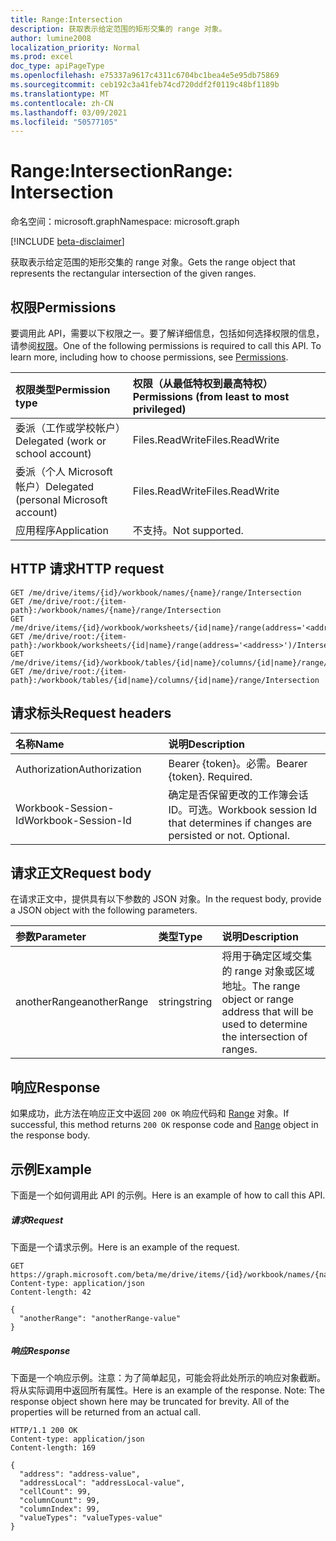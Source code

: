 ```yaml
---
title: Range:Intersection
description: 获取表示给定范围的矩形交集的 range 对象。
author: lumine2008
localization_priority: Normal
ms.prod: excel
doc_type: apiPageType
ms.openlocfilehash: e75337a9617c4311c6704bc1bea4e5e95db75869
ms.sourcegitcommit: ceb192c3a41feb74cd720ddf2f0119c48bf1189b
ms.translationtype: MT
ms.contentlocale: zh-CN
ms.lasthandoff: 03/09/2021
ms.locfileid: "50577105"
---
```

# <a name="range-intersection"></a><span data-ttu-id="817c1-103">Range:Intersection</span><span class="sxs-lookup"><span data-stu-id="817c1-103">Range: Intersection</span></span>

<span data-ttu-id="817c1-104">命名空间：microsoft.graph</span><span class="sxs-lookup"><span data-stu-id="817c1-104">Namespace: microsoft.graph</span></span>

[!INCLUDE [beta-disclaimer](../../includes/beta-disclaimer.md)]

<span data-ttu-id="817c1-105">获取表示给定范围的矩形交集的 range 对象。</span><span class="sxs-lookup"><span data-stu-id="817c1-105">Gets the range object that represents the rectangular intersection of the given ranges.</span></span>
## <a name="permissions"></a><span data-ttu-id="817c1-106">权限</span><span class="sxs-lookup"><span data-stu-id="817c1-106">Permissions</span></span>
<span data-ttu-id="817c1-p101">要调用此 API，需要以下权限之一。要了解详细信息，包括如何选择权限的信息，请参阅[权限](/graph/permissions-reference)。</span><span class="sxs-lookup"><span data-stu-id="817c1-p101">One of the following permissions is required to call this API. To learn more, including how to choose permissions, see [Permissions](/graph/permissions-reference).</span></span>

|<span data-ttu-id="817c1-109">权限类型</span><span class="sxs-lookup"><span data-stu-id="817c1-109">Permission type</span></span>      | <span data-ttu-id="817c1-110">权限（从最低特权到最高特权）</span><span class="sxs-lookup"><span data-stu-id="817c1-110">Permissions (from least to most privileged)</span></span>              |
|:--------------------|:---------------------------------------------------------|
|<span data-ttu-id="817c1-111">委派（工作或学校帐户）</span><span class="sxs-lookup"><span data-stu-id="817c1-111">Delegated (work or school account)</span></span> | <span data-ttu-id="817c1-112">Files.ReadWrite</span><span class="sxs-lookup"><span data-stu-id="817c1-112">Files.ReadWrite</span></span>    |
|<span data-ttu-id="817c1-113">委派（个人 Microsoft 帐户）</span><span class="sxs-lookup"><span data-stu-id="817c1-113">Delegated (personal Microsoft account)</span></span> | <span data-ttu-id="817c1-114">Files.ReadWrite</span><span class="sxs-lookup"><span data-stu-id="817c1-114">Files.ReadWrite</span></span>    |
|<span data-ttu-id="817c1-115">应用程序</span><span class="sxs-lookup"><span data-stu-id="817c1-115">Application</span></span> | <span data-ttu-id="817c1-116">不支持。</span><span class="sxs-lookup"><span data-stu-id="817c1-116">Not supported.</span></span> |

## <a name="http-request"></a><span data-ttu-id="817c1-117">HTTP 请求</span><span class="sxs-lookup"><span data-stu-id="817c1-117">HTTP request</span></span>
<!-- { "blockType": "ignored" } -->
```http
GET /me/drive/items/{id}/workbook/names/{name}/range/Intersection
GET /me/drive/root:/{item-path}:/workbook/names/{name}/range/Intersection
GET /me/drive/items/{id}/workbook/worksheets/{id|name}/range(address='<address>')/Intersection
GET /me/drive/root:/{item-path}:/workbook/worksheets/{id|name}/range(address='<address>')/Intersection
GET /me/drive/items/{id}/workbook/tables/{id|name}/columns/{id|name}/range/Intersection
GET /me/drive/root:/{item-path}:/workbook/tables/{id|name}/columns/{id|name}/range/Intersection

```
## <a name="request-headers"></a><span data-ttu-id="817c1-118">请求标头</span><span class="sxs-lookup"><span data-stu-id="817c1-118">Request headers</span></span>
| <span data-ttu-id="817c1-119">名称</span><span class="sxs-lookup"><span data-stu-id="817c1-119">Name</span></span>       | <span data-ttu-id="817c1-120">说明</span><span class="sxs-lookup"><span data-stu-id="817c1-120">Description</span></span>|
|:---------------|:----------|
| <span data-ttu-id="817c1-121">Authorization</span><span class="sxs-lookup"><span data-stu-id="817c1-121">Authorization</span></span>  | <span data-ttu-id="817c1-p102">Bearer {token}。必需。</span><span class="sxs-lookup"><span data-stu-id="817c1-p102">Bearer {token}. Required.</span></span> |
| <span data-ttu-id="817c1-124">Workbook-Session-Id</span><span class="sxs-lookup"><span data-stu-id="817c1-124">Workbook-Session-Id</span></span>  | <span data-ttu-id="817c1-p103">确定是否保留更改的工作簿会话 ID。可选。</span><span class="sxs-lookup"><span data-stu-id="817c1-p103">Workbook session Id that determines if changes are persisted or not. Optional.</span></span>|

## <a name="request-body"></a><span data-ttu-id="817c1-127">请求正文</span><span class="sxs-lookup"><span data-stu-id="817c1-127">Request body</span></span>
<span data-ttu-id="817c1-128">在请求正文中，提供具有以下参数的 JSON 对象。</span><span class="sxs-lookup"><span data-stu-id="817c1-128">In the request body, provide a JSON object with the following parameters.</span></span>

| <span data-ttu-id="817c1-129">参数</span><span class="sxs-lookup"><span data-stu-id="817c1-129">Parameter</span></span>    | <span data-ttu-id="817c1-130">类型</span><span class="sxs-lookup"><span data-stu-id="817c1-130">Type</span></span>   |<span data-ttu-id="817c1-131">说明</span><span class="sxs-lookup"><span data-stu-id="817c1-131">Description</span></span>|
|:---------------|:--------|:----------|
|<span data-ttu-id="817c1-132">anotherRange</span><span class="sxs-lookup"><span data-stu-id="817c1-132">anotherRange</span></span>|<span data-ttu-id="817c1-133">string</span><span class="sxs-lookup"><span data-stu-id="817c1-133">string</span></span>|<span data-ttu-id="817c1-134">将用于确定区域交集的 range 对象或区域地址。</span><span class="sxs-lookup"><span data-stu-id="817c1-134">The range object or range address that will be used to determine the intersection of ranges.</span></span>|

## <a name="response"></a><span data-ttu-id="817c1-135">响应</span><span class="sxs-lookup"><span data-stu-id="817c1-135">Response</span></span>

<span data-ttu-id="817c1-136">如果成功，此方法在响应正文中返回 `200 OK` 响应代码和 [Range](../resources/workbookrange.md) 对象。</span><span class="sxs-lookup"><span data-stu-id="817c1-136">If successful, this method returns `200 OK` response code and [Range](../resources/workbookrange.md) object in the response body.</span></span>

## <a name="example"></a><span data-ttu-id="817c1-137">示例</span><span class="sxs-lookup"><span data-stu-id="817c1-137">Example</span></span>
<span data-ttu-id="817c1-138">下面是一个如何调用此 API 的示例。</span><span class="sxs-lookup"><span data-stu-id="817c1-138">Here is an example of how to call this API.</span></span>
##### <a name="request"></a><span data-ttu-id="817c1-139">请求</span><span class="sxs-lookup"><span data-stu-id="817c1-139">Request</span></span>
<span data-ttu-id="817c1-140">下面是一个请求示例。</span><span class="sxs-lookup"><span data-stu-id="817c1-140">Here is an example of the request.</span></span>
<!-- {
  "blockType": "request",
  "name": "range_intersection"
}-->
```http
GET https://graph.microsoft.com/beta/me/drive/items/{id}/workbook/names/{name}/range/Intersection
Content-type: application/json
Content-length: 42

{
  "anotherRange": "anotherRange-value"
}
```

##### <a name="response"></a><span data-ttu-id="817c1-141">响应</span><span class="sxs-lookup"><span data-stu-id="817c1-141">Response</span></span>
<span data-ttu-id="817c1-p104">下面是一个响应示例。注意：为了简单起见，可能会将此处所示的响应对象截断。将从实际调用中返回所有属性。</span><span class="sxs-lookup"><span data-stu-id="817c1-p104">Here is an example of the response. Note: The response object shown here may be truncated for brevity. All of the properties will be returned from an actual call.</span></span>
<!-- {
  "blockType": "response",
  "truncated": true,
  "@odata.type": "microsoft.graph.workbookRange"
} -->
```http
HTTP/1.1 200 OK
Content-type: application/json
Content-length: 169

{
  "address": "address-value",
  "addressLocal": "addressLocal-value",
  "cellCount": 99,
  "columnCount": 99,
  "columnIndex": 99,
  "valueTypes": "valueTypes-value"
}
```

<!-- uuid: 8fcb5dbc-d5aa-4681-8e31-b001d5168d79
2015-10-25 14:57:30 UTC -->
<!--
{
  "type": "#page.annotation",
  "description": "Range: Intersection",
  "keywords": "",
  "section": "documentation",
  "tocPath": "",
  "suppressions": []
}
-->


